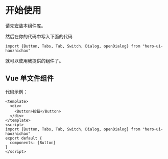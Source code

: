 # 开始使用
请先[安装](#/doc/install)本组件库。

然后在你的代码中写入下面的代码

```
import {Button, Tabs, Tab, Switch, Dialog, openDialog} from "hero-ui-haozhichao"
```

就可以使用我提供的组件了。

## Vue 单文件组件

代码示例：

```
<template>
  <div>
    <Button>按钮</Button>
  </div>
</template>
<script>
import {Button, Tabs, Tab, Switch, Dialog, openDialog} from "hero-ui-haozhichao"
export default {
  components: {Button}
}
</script>
```